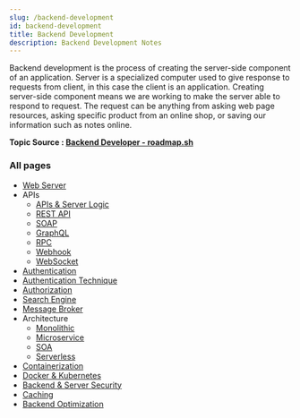 ```yaml
---
slug: /backend-development
id: backend-development
title: Backend Development
description: Backend Development Notes
---
```


Backend development is the process of creating the server-side component of an application. Server is a specialized computer used to give response to requests from client, in this case the client is an application. Creating server-side component means we are working to make the server able to respond to request. The request can be anything from asking web page resources, asking specific product from an online shop, or saving our information such as notes online.

**Topic Source : [Backend Developer - roadmap.sh](https://roadmap.sh/backend)**

### All pages

- [Web Server](backend-development/web-server)
- APIs
  - [APIs & Server Logic](backend-development/apis-server-logic)
  - [REST API](backend-development/rest-api)
  - [SOAP](backend-development/soap)
  - [GraphQL](backend-development/graphql)
  - [RPC](backend-development/rpc)
  - [Webhook](backend-development/webhook)
  - [WebSocket](backend-development/websocket)
- [Authentication](backend-development/authentication)
- [Authentication Technique](backend-development/authentication-technique)
- [Authorization](backend-development/authorization)
- [Search Engine](backend-development/search-engine)
- [Message Broker](backend-development/message-broker)
- Architecture
  - [Monolithic](backend-development/monolithic)
  - [Microservice](backend-development/microservice)
  - [SOA](backend-development/soa)
  - [Serverless](backend-development/serverless)
- [Containerization](backend-development/containerization)
- [Docker & Kubernetes](backend-development/docker-kubernetes)
- [Backend & Server Security](backend-development/backend-server-security)
- [Caching](backend-development/caching)
- [Backend Optimization](backend-development/backend-optimization)
